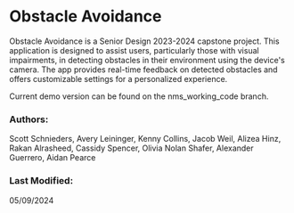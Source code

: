 # Obstacle Avoidance
Obstacle Avoidance is a Senior Design 2023-2024 capstone project. This application is designed to assist users, particularly those with visual impairments, in detecting obstacles in their environment using the device's camera. The app provides real-time feedback on detected obstacles and offers customizable settings for a personalized experience. 

Current demo version can be found on the nms_working_code branch. 

### Authors:
Scott Schnieders, Avery Leininger, Kenny Collins, Jacob Weil, Alizea Hinz, Rakan Alrasheed, Cassidy Spencer, Olivia Nolan Shafer, Alexander Guerrero, Aidan Pearce 

### Last Modified: 
05/09/2024

